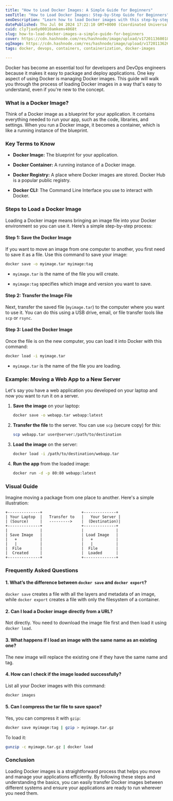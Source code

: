 ```yaml
---
title: "How to Load Docker Images: A Simple Guide for Beginners"
seoTitle: "How to Load Docker Images: Step-by-Step Guide for Beginners"
seoDescription: "Learn how to load Docker images with this step-by-step guide for beginners. Understand key concepts, follow detailed instructions, and get answers to common"
datePublished: Thu Jul 04 2024 17:22:10 GMT+0000 (Coordinated Universal Time)
cuid: cly7jax6y00010amkemv4068t
slug: how-to-load-docker-images-a-simple-guide-for-beginners
cover: https://cdn.hashnode.com/res/hashnode/image/upload/v1720113600185/5795cb61-8e05-4e71-bfba-5f16d561ad56.png
ogImage: https://cdn.hashnode.com/res/hashnode/image/upload/v1720113626379/7bd1d02b-e0b1-4b76-8f71-b503cb14cb21.png
tags: docker, devops, containers, containerization, docker-images

---
```


Docker has become an essential tool for developers and DevOps engineers because it makes it easy to package and deploy applications. One key aspect of using Docker is managing Docker images. This guide will walk you through the process of loading Docker images in a way that's easy to understand, even if you're new to the concept.

### What is a Docker Image?

Think of a Docker image as a blueprint for your application. It contains everything needed to run your app, such as the code, libraries, and settings. When you run a Docker image, it becomes a container, which is like a running instance of the blueprint.

### Key Terms to Know

* **Docker Image:** The blueprint for your application.
    
* **Docker Container:** A running instance of a Docker image.
    
* **Docker Registry:** A place where Docker images are stored. Docker Hub is a popular public registry.
    
* **Docker CLI:** The Command Line Interface you use to interact with Docker.
    

### Steps to Load a Docker Image

Loading a Docker image means bringing an image file into your Docker environment so you can use it. Here’s a simple step-by-step process:

#### Step 1: Save the Docker Image

If you want to move an image from one computer to another, you first need to save it as a file. Use this command to save your image:

```sh
docker save -o myimage.tar myimage:tag
```

* `myimage.tar` is the name of the file you will create.
    
* `myimage:tag` specifies which image and version you want to save.
    

#### Step 2: Transfer the Image File

Next, transfer the saved file (`myimage.tar`) to the computer where you want to use it. You can do this using a USB drive, email, or file transfer tools like `scp` or `rsync`.

#### Step 3: Load the Docker Image

Once the file is on the new computer, you can load it into Docker with this command:

```sh
docker load -i myimage.tar
```

* `myimage.tar` is the name of the file you are loading.
    

### Example: Moving a Web App to a New Server

Let's say you have a web application you developed on your laptop and now you want to run it on a server.

1. **Save the image** on your laptop:
    
    ```sh
    docker save -o webapp.tar webapp:latest
    ```
    
2. **Transfer the file** to the server. You can use `scp` (secure copy) for this:
    
    ```sh
    scp webapp.tar user@server:/path/to/destination
    ```
    
3. **Load the image** on the server:
    
    ```sh
    docker load -i /path/to/destination/webapp.tar
    ```
    
4. **Run the app** from the loaded image:
    
    ```sh
    docker run -d -p 80:80 webapp:latest
    ```
    

### Visual Guide

Imagine moving a package from one place to another. Here's a simple illustration:

```plaintext
+--------------+                 +--------------+
| Your Laptop  |   Transfer to   |   Your Server |
| (Source)     |   --------->    |  (Destination)|
+--------------+                 +--------------+
|              |                 |              |
| Save Image   |                 | Load Image   |
|   +          |                 |   +          |
|   |          |                 |   |          |
|  File        |                 |  File        |
|  Created     |                 |  Loaded      |
+--------------+                 +--------------+
```

### Frequently Asked Questions

#### 1\. What’s the difference between `docker save` and `docker export`?

`docker save` creates a file with all the layers and metadata of an image, while `docker export` creates a file with only the filesystem of a container.

#### 2\. Can I load a Docker image directly from a URL?

Not directly. You need to download the image file first and then load it using `docker load`.

#### 3\. What happens if I load an image with the same name as an existing one?

The new image will replace the existing one if they have the same name and tag.

#### 4\. How can I check if the image loaded successfully?

List all your Docker images with this command:

```sh
docker images
```

#### 5\. Can I compress the tar file to save space?

Yes, you can compress it with `gzip`:

```sh
docker save myimage:tag | gzip > myimage.tar.gz
```

To load it:

```sh
gunzip -c myimage.tar.gz | docker load
```

### Conclusion

Loading Docker images is a straightforward process that helps you move and manage your applications efficiently. By following these steps and understanding the basics, you can easily transfer Docker images between different systems and ensure your applications are ready to run wherever you need them.